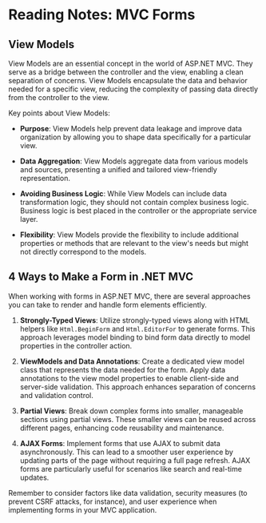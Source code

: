 # Reading Notes: MVC Forms

## View Models

View Models are an essential concept in the world of ASP.NET MVC. They serve as a bridge between the controller and the view, enabling a clean separation of concerns. View Models encapsulate the data and behavior needed for a specific view, reducing the complexity of passing data directly from the controller to the view.

Key points about View Models:

- **Purpose**: View Models help prevent data leakage and improve data organization by allowing you to shape data specifically for a particular view.

- **Data Aggregation**: View Models aggregate data from various models and sources, presenting a unified and tailored view-friendly representation.

- **Avoiding Business Logic**: While View Models can include data transformation logic, they should not contain complex business logic. Business logic is best placed in the controller or the appropriate service layer.

- **Flexibility**: View Models provide the flexibility to include additional properties or methods that are relevant to the view's needs but might not directly correspond to the models.

## 4 Ways to Make a Form in .NET MVC

When working with forms in ASP.NET MVC, there are several approaches you can take to render and handle form elements efficiently.

1. **Strongly-Typed Views**:
   Utilize strongly-typed views along with HTML helpers like `Html.BeginForm` and `Html.EditorFor` to generate forms. This approach leverages model binding to bind form data directly to model properties in the controller action.

2. **ViewModels and Data Annotations**:
   Create a dedicated view model class that represents the data needed for the form. Apply data annotations to the view model properties to enable client-side and server-side validation. This approach enhances separation of concerns and validation control.

3. **Partial Views**:
   Break down complex forms into smaller, manageable sections using partial views. These smaller views can be reused across different pages, enhancing code reusability and maintenance.

4. **AJAX Forms**:
   Implement forms that use AJAX to submit data asynchronously. This can lead to a smoother user experience by updating parts of the page without requiring a full page refresh. AJAX forms are particularly useful for scenarios like search and real-time updates.

Remember to consider factors like data validation, security measures (to prevent CSRF attacks, for instance), and user experience when implementing forms in your MVC application.
